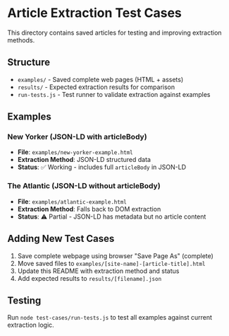 # Article Extraction Test Cases

This directory contains saved articles for testing and improving extraction methods.

## Structure
- `examples/` - Saved complete web pages (HTML + assets)
- `results/` - Expected extraction results for comparison
- `run-tests.js` - Test runner to validate extraction against examples

## Examples

### New Yorker (JSON-LD with articleBody)
- **File**: `examples/new-yorker-example.html` 
- **Extraction Method**: JSON-LD structured data
- **Status**: ✅ Working - includes full `articleBody` in JSON-LD

### The Atlantic (JSON-LD without articleBody)
- **File**: `examples/atlantic-example.html`
- **Extraction Method**: Falls back to DOM extraction
- **Status**: ⚠️ Partial - JSON-LD has metadata but no article content


## Adding New Test Cases

1. Save complete webpage using browser "Save Page As" (complete)
2. Move saved files to `examples/[site-name]-[article-title].html`
3. Update this README with extraction method and status
4. Add expected results to `results/[filename].json`

## Testing
Run `node test-cases/run-tests.js` to test all examples against current extraction logic.